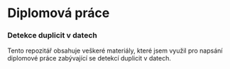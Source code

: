 # Diplomová práce
### Detekce duplicit v datech

Tento repozitář obsahuje veškeré materiály, které jsem využil pro napsání diplomové práce zabývající se detekcí duplicit v datech.